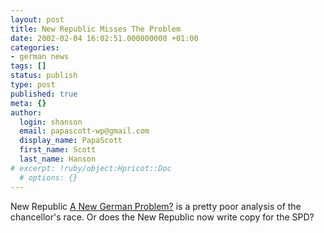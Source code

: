 ```yaml
---
layout: post
title: New Republic Misses The Problem
date: 2002-02-04 16:02:51.000000000 +01:00
categories:
- german news
tags: []
status: publish
type: post
published: true
meta: {}
author:
  login: shanson
  email: papascott-wp@gmail.com
  display_name: PapaScott
  first_name: Scott
  last_name: Hanson
# excerpt: !ruby/object:Hpricot::Doc
  # options: {}
---
```

<p>New Republic <a href="http://www.thenewrepublic.com/express/judis012502.html">A New German Problem?</a> is a pretty poor analysis of the chancellor's race. Or does the New Republic now write copy for the SPD?</p>
